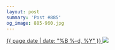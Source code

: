 ```yaml
---
layout: post
summary: 'Post #885'
og_image: 885-960.jpg
---
```


<p>
 <time>
  <a href="/885">
   {{ page.date | date: "%B %-d, %Y" }}
  </a>
 </time>
 <a href="/885">
  <img data-taken="7/9/2019" sizes="(min-width: 700px) 50vw, calc(100vw - 2rem)" src="{{ site.assets_url }}/885-480.jpg" srcset="{{ site.assets_url }}/885-240.jpg 240w, {{ site.assets_url }}/885-480.jpg 480w, {{ site.assets_url }}/885-720.jpg 720w, {{ site.assets_url }}/885-960.jpg 960w"/>
 </a>
</p>
